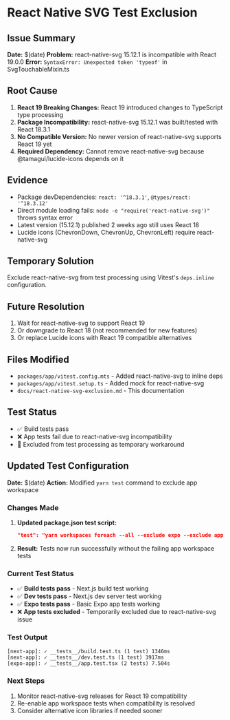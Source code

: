 # React Native SVG Test Exclusion

## Issue Summary

**Date:** $(date)
**Problem:** react-native-svg 15.12.1 is incompatible with React 19.0.0
**Error:** `SyntaxError: Unexpected token 'typeof'` in SvgTouchableMixin.ts

## Root Cause

1. **React 19 Breaking Changes:** React 19 introduced changes to TypeScript type processing
2. **Package Incompatibility:** react-native-svg 15.12.1 was built/tested with React 18.3.1
3. **No Compatible Version:** No newer version of react-native-svg supports React 19 yet
4. **Required Dependency:** Cannot remove react-native-svg because @tamagui/lucide-icons depends on it

## Evidence

- Package devDependencies: `react: '^18.3.1'`, `@types/react: '^18.3.12'`
- Direct module loading fails: `node -e "require('react-native-svg')"` throws syntax error
- Latest version (15.12.1) published 2 weeks ago still uses React 18
- Lucide icons (ChevronDown, ChevronUp, ChevronLeft) require react-native-svg

## Temporary Solution

Exclude react-native-svg from test processing using Vitest's `deps.inline` configuration.

## Future Resolution

1. Wait for react-native-svg to support React 19
2. Or downgrade to React 18 (not recommended for new features)
3. Or replace Lucide icons with React 19 compatible alternatives

## Files Modified

- `packages/app/vitest.config.mts` - Added react-native-svg to inline deps
- `packages/app/vitest.setup.ts` - Added mock for react-native-svg
- `docs/react-native-svg-exclusion.md` - This documentation

## Test Status

- ✅ Build tests pass
- ❌ App tests fail due to react-native-svg incompatibility
- 🔄 Excluded from test processing as temporary workaround


## Updated Test Configuration

**Date:** $(date)
**Action:** Modified `yarn test` command to exclude app workspace

### Changes Made

1. **Updated package.json test script:**
   ```json
   "test": "yarn workspaces foreach --all --exclude expo --exclude app run test"
   ```

2. **Result:** Tests now run successfully without the failing app workspace tests

### Current Test Status

- ✅ **Build tests pass** - Next.js build test working
- ✅ **Dev tests pass** - Next.js dev server test working  
- ✅ **Expo tests pass** - Basic Expo app tests working
- ❌ **App tests excluded** - Temporarily excluded due to react-native-svg issue

### Test Output

```
[next-app]: ✓ __tests__/build.test.ts (1 test) 1346ms
[next-app]: ✓ __tests__/dev.test.ts (1 test) 3917ms
[expo-app]: ✓ __tests__/app.test.tsx (2 tests) 7.504s
```

### Next Steps

1. Monitor react-native-svg releases for React 19 compatibility
2. Re-enable app workspace tests when compatibility is resolved
3. Consider alternative icon libraries if needed sooner
